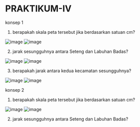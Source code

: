 # PRAKTIKUM-IV

konsep 1

1.  berapakah skala peta tersebut jika berdasarkan satuan cm?

![image](https://user-images.githubusercontent.com/93015185/139669406-bd8d1a54-9589-492c-a523-1c12cfb15c8a.png)
![image](https://user-images.githubusercontent.com/93015185/139669520-25160fbf-dc91-4a86-8ea1-614bf9398c5f.png)

2. jarak sesungguhnya antara Seteng dan Labuhan Badas?

![image](https://user-images.githubusercontent.com/93015185/139667435-64806889-3586-4f31-8b2c-dad7d8a1ab35.png)
![image](https://user-images.githubusercontent.com/93015185/139667516-98045c6a-fc29-48d8-ba5e-dbf0ac339032.png)

3. berapakah jarak antara kedua kecamatan sesungguhnya?

![image](https://user-images.githubusercontent.com/93015185/139667659-e7d17e97-f1a0-426b-8215-fdebabbcf1a2.png)
![image](https://user-images.githubusercontent.com/93015185/139667724-277bc4b1-3652-4cea-a6f6-baa9fcf6bd43.png)

konsep 2

1. berapakah skala peta tersebut jika berdasarkan satuan cm?

![image](https://user-images.githubusercontent.com/93015185/139668135-4d2c2ddd-6f61-452a-bacc-1d0815e5be01.png)
![image](https://user-images.githubusercontent.com/93015185/139669782-f071c48c-1885-4aa5-bcf7-da92685b288b.png)

2. jarak sesungguhnya antara Seteng dan Labuhan Badas?

